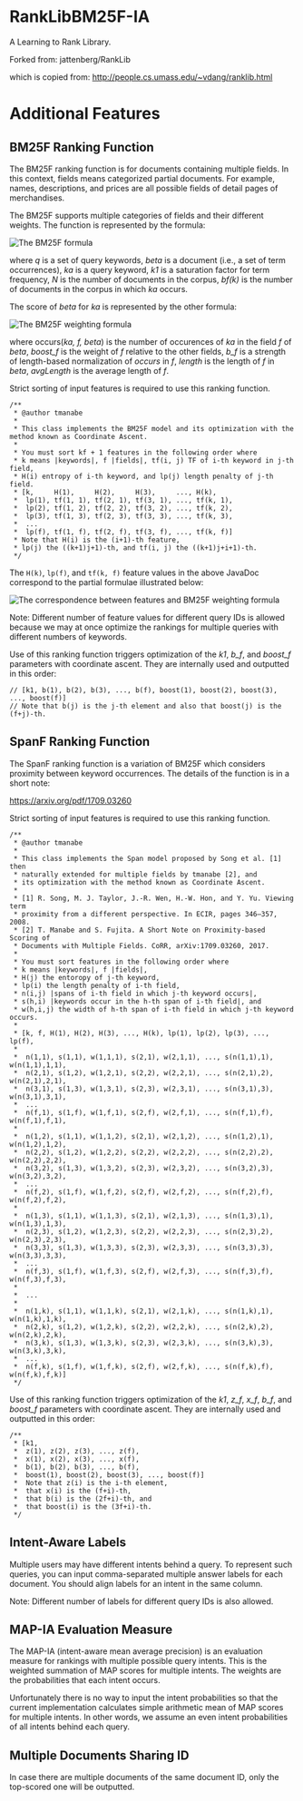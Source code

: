 RankLibBM25F-IA
=======

A Learning to Rank Library.

Forked from: jattenberg/RankLib

which is copied from: http://people.cs.umass.edu/~vdang/ranklib.html


Additional Features
===================

## BM25F Ranking Function

The BM25F ranking function is for documents containing multiple fields.
In this context, fields means categorized partial documents.
For example, names, descriptions, and prices are all possible fields of detail pages of merchandises.

The BM25F supports multiple categories of fields and their different weights.
The function is represented by the formula:

![The BM25F formula](bm25f.png)

where
_q_ is a set of query keywords,
_beta_ is a document (i.e., a set of term occurrences),
_ka_ is a query keyword,
_k1_ is a saturation factor for term frequency,
_N_ is the number of documents in the corpus,
_bf(k)_ is the number of documents in the corpus in which _ka_ occurs.

The score of _beta_ for _ka_ is represented by the other formula:

![The BM25F weighting formula](weight.png)

where occurs(_ka, f, beta_) is the number of occurences of _ka_ in the field _f_ of _beta_,
_boost_f_ is the weight of _f_ relative to the other fields,
_b_f_ is a strength of length-based normalization of _occurs_ in _f_,
_length_ is the length of _f_ in _beta_,
_avgLength_ is the average length of _f_.

Strict sorting of input features is required to use this ranking function.

```concept
/**
 * @author tmanabe
 *
 * This class implements the BM25F model and its optimization with the method known as Coordinate Ascent.
 *
 * You must sort kf + 1 features in the following order where
 * k means |keywords|, f |fields|, tf(i, j) TF of i-th keyword in j-th field,
 * H(i) entropy of i-th keyword, and lp(j) length penalty of j-th field.
 * [k,     H(1),     H(2),     H(3),     ..., H(k),
 *  lp(1), tf(1, 1), tf(2, 1), tf(3, 1), ..., tf(k, 1),
 *  lp(2), tf(1, 2), tf(2, 2), tf(3, 2), ..., tf(k, 2),
 *  lp(3), tf(1, 3), tf(2, 3), tf(3, 3), ..., tf(k, 3),
 *  ...
 *  lp(f), tf(1, f), tf(2, f), tf(3, f), ..., tf(k, f)]
 * Note that H(i) is the (i+1)-th feature,
 * lp(j) the ((k+1)j+1)-th, and tf(i, j) the ((k+1)j+i+1)-th.
 */
```

The `H(k)`, `lp(f)`, and `tf(k, f)` feature values in the above JavaDoc correspond to the partial formulae illustrated below:

![The correspondence between features and BM25F weighting formula](features.png)

Note: Different number of feature values for different query IDs is allowed
because we may at once optimize the rankings for multiple queries with different numbers of keywords.

Use of this ranking function triggers optimization of the _k1_, _b_f_, and _boost_f_ parameters with coordinate ascent.
They are internally used and outputted in this order:

```concept
// [k1, b(1), b(2), b(3), ..., b(f), boost(1), boost(2), boost(3), ..., boost(f)]
// Note that b(j) is the j-th element and also that boost(j) is the (f+j)-th.
```


## SpanF Ranking Function

The SpanF ranking function is a variation of BM25F which considers proximity between keyword occurrences.
The details of the function is in a short note:

https://arxiv.org/pdf/1709.03260

Strict sorting of input features is required to use this ranking function.

```concept
/**
 * @author tmanabe
 *
 * This class implements the Span model proposed by Song et al. [1] then
 * naturally extended for multiple fields by tmanabe [2], and
 * its optimization with the method known as Coordinate Ascent.
 *
 * [1] R. Song, M. J. Taylor, J.-R. Wen, H.-W. Hon, and Y. Yu. Viewing term
 * proximity from a different perspective. In ECIR, pages 346–357, 2008.
 * [2] T. Manabe and S. Fujita. A Short Note on Proximity-based Scoring of
 * Documents with Multiple Fields. CoRR, arXiv:1709.03260, 2017.
 *
 * You must sort features in the following order where
 * k means |keywords|, f |fields|,
 * H(j) the entoropy of j-th keyword,
 * lp(i) the length penalty of i-th field,
 * n(i,j) |spans of i-th field in which j-th keyword occurs|,
 * s(h,i) |keywords occur in the h-th span of i-th field|, and
 * w(h,i,j) the width of h-th span of i-th field in which j-th keyword occurs.
 *
 * [k, f, H(1), H(2), H(3), ..., H(k), lp(1), lp(2), lp(3), ..., lp(f),
 *
 *  n(1,1), s(1,1), w(1,1,1), s(2,1), w(2,1,1), ..., s(n(1,1),1), w(n(1,1),1,1),
 *  n(2,1), s(1,2), w(1,2,1), s(2,2), w(2,2,1), ..., s(n(2,1),2), w(n(2,1),2,1),
 *  n(3,1), s(1,3), w(1,3,1), s(2,3), w(2,3,1), ..., s(n(3,1),3), w(n(3,1),3,1),
 *  ...
 *  n(f,1), s(1,f), w(1,f,1), s(2,f), w(2,f,1), ..., s(n(f,1),f), w(n(f,1),f,1),
 *
 *  n(1,2), s(1,1), w(1,1,2), s(2,1), w(2,1,2), ..., s(n(1,2),1), w(n(1,2),1,2),
 *  n(2,2), s(1,2), w(1,2,2), s(2,2), w(2,2,2), ..., s(n(2,2),2), w(n(2,2),2,2),
 *  n(3,2), s(1,3), w(1,3,2), s(2,3), w(2,3,2), ..., s(n(3,2),3), w(n(3,2),3,2),
 *  ...
 *  n(f,2), s(1,f), w(1,f,2), s(2,f), w(2,f,2), ..., s(n(f,2),f), w(n(f,2),f,2),
 *
 *  n(1,3), s(1,1), w(1,1,3), s(2,1), w(2,1,3), ..., s(n(1,3),1), w(n(1,3),1,3),
 *  n(2,3), s(1,2), w(1,2,3), s(2,2), w(2,2,3), ..., s(n(2,3),2), w(n(2,3),2,3),
 *  n(3,3), s(1,3), w(1,3,3), s(2,3), w(2,3,3), ..., s(n(3,3),3), w(n(3,3),3,3),
 *  ...
 *  n(f,3), s(1,f), w(1,f,3), s(2,f), w(2,f,3), ..., s(n(f,3),f), w(n(f,3),f,3),
 *
 *  ...
 *
 *  n(1,k), s(1,1), w(1,1,k), s(2,1), w(2,1,k), ..., s(n(1,k),1), w(n(1,k),1,k),
 *  n(2,k), s(1,2), w(1,2,k), s(2,2), w(2,2,k), ..., s(n(2,k),2), w(n(2,k),2,k),
 *  n(3,k), s(1,3), w(1,3,k), s(2,3), w(2,3,k), ..., s(n(3,k),3), w(n(3,k),3,k),
 *  ...
 *  n(f,k), s(1,f), w(1,f,k), s(2,f), w(2,f,k), ..., s(n(f,k),f), w(n(f,k),f,k)]
 */
```

Use of this ranking function triggers optimization of the _k1_, _z_f_, _x_f_, _b_f_, and _boost_f_ parameters with coordinate ascent.
They are internally used and outputted in this order:

```concept
/**
 * [k1,
 *  z(1), z(2), z(3), ..., z(f),
 *  x(1), x(2), x(3), ..., x(f),
 *  b(1), b(2), b(3), ..., b(f),
 *  boost(1), boost(2), boost(3), ..., boost(f)]
 *  Note that z(i) is the i-th element,
 *  that x(i) is the (f+i)-th,
 *  that b(i) is the (2f+i)-th, and
 *  that boost(i) is the (3f+i)-th.
 */
```


## Intent-Aware Labels

Multiple users may have different intents behind a query.
To represent such queries, you can input comma-separated multiple answer labels for each document.
You should align labels for an intent in the same column.

Note: Different number of labels for different query IDs is also allowed.


## MAP-IA Evaluation Measure

The MAP-IA (intent-aware mean average precision) is an evaluation measure for rankings with multiple possible query intents.
This is the weighted summation of MAP scores for multiple intents.
The weights are the probabilities that each intent occurs.

Unfortunately there is no way to input the intent probabilities
so that the current implementation calculates simple arithmetic mean of MAP scores for multiple intents.
In other words, we assume an even intent probabilities of all intents behind each query.


## Multiple Documents Sharing ID

In case there are multiple documents of the same document ID,
only the top-scored one will be outputted.
